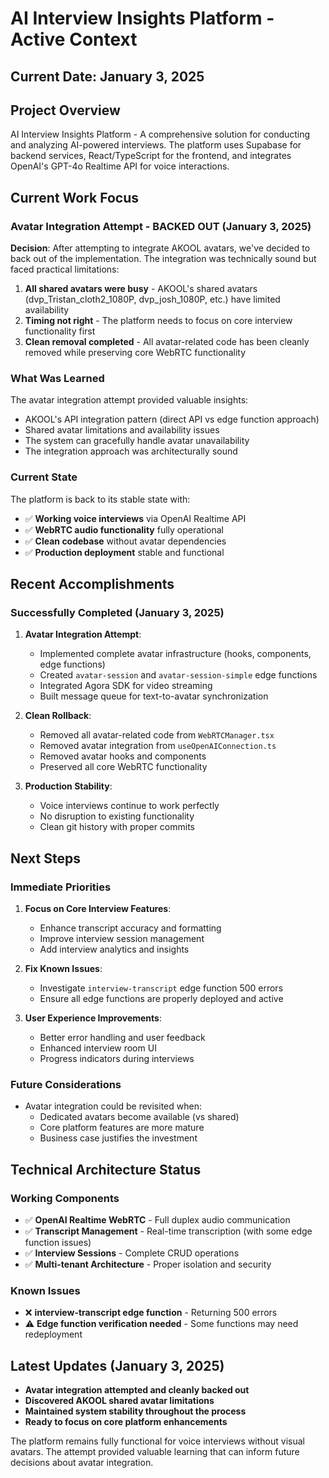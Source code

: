 # AI Interview Insights Platform - Active Context

## Current Date: January 3, 2025

## Project Overview
AI Interview Insights Platform - A comprehensive solution for conducting and analyzing AI-powered interviews. The platform uses Supabase for backend services, React/TypeScript for the frontend, and integrates OpenAI's GPT-4o Realtime API for voice interactions.

## Current Work Focus

### Avatar Integration Attempt - BACKED OUT (January 3, 2025)

**Decision**: After attempting to integrate AKOOL avatars, we've decided to back out of the implementation. The integration was technically sound but faced practical limitations:

1. **All shared avatars were busy** - AKOOL's shared avatars (dvp_Tristan_cloth2_1080P, dvp_josh_1080P, etc.) have limited availability
2. **Timing not right** - The platform needs to focus on core interview functionality first
3. **Clean removal completed** - All avatar-related code has been cleanly removed while preserving core WebRTC functionality

### What Was Learned

The avatar integration attempt provided valuable insights:
- AKOOL's API integration pattern (direct API vs edge function approach)
- Shared avatar limitations and availability issues
- The system can gracefully handle avatar unavailability
- The integration approach was architecturally sound

### Current State

The platform is back to its stable state with:
- ✅ **Working voice interviews** via OpenAI Realtime API
- ✅ **WebRTC audio functionality** fully operational
- ✅ **Clean codebase** without avatar dependencies
- ✅ **Production deployment** stable and functional

## Recent Accomplishments

### Successfully Completed (January 3, 2025)
1. **Avatar Integration Attempt**:
   - Implemented complete avatar infrastructure (hooks, components, edge functions)
   - Created `avatar-session` and `avatar-session-simple` edge functions
   - Integrated Agora SDK for video streaming
   - Built message queue for text-to-avatar synchronization

2. **Clean Rollback**:
   - Removed all avatar-related code from `WebRTCManager.tsx`
   - Removed avatar integration from `useOpenAIConnection.ts`
   - Removed avatar hooks and components
   - Preserved all core WebRTC functionality

3. **Production Stability**:
   - Voice interviews continue to work perfectly
   - No disruption to existing functionality
   - Clean git history with proper commits

## Next Steps

### Immediate Priorities
1. **Focus on Core Interview Features**:
   - Enhance transcript accuracy and formatting
   - Improve interview session management
   - Add interview analytics and insights

2. **Fix Known Issues**:
   - Investigate `interview-transcript` edge function 500 errors
   - Ensure all edge functions are properly deployed and active

3. **User Experience Improvements**:
   - Better error handling and user feedback
   - Enhanced interview room UI
   - Progress indicators during interviews

### Future Considerations
- Avatar integration could be revisited when:
  - Dedicated avatars become available (vs shared)
  - Core platform features are more mature
  - Business case justifies the investment

## Technical Architecture Status

### Working Components
- ✅ **OpenAI Realtime WebRTC** - Full duplex audio communication
- ✅ **Transcript Management** - Real-time transcription (with some edge function issues)
- ✅ **Interview Sessions** - Complete CRUD operations
- ✅ **Multi-tenant Architecture** - Proper isolation and security

### Known Issues
- ❌ **interview-transcript edge function** - Returning 500 errors
- ⚠️ **Edge function verification needed** - Some functions may need redeployment

## Latest Updates (January 3, 2025)

- **Avatar integration attempted and cleanly backed out**
- **Discovered AKOOL shared avatar limitations**
- **Maintained system stability throughout the process**
- **Ready to focus on core platform enhancements**

The platform remains fully functional for voice interviews without visual avatars. The attempt provided valuable learning that can inform future decisions about avatar integration.
